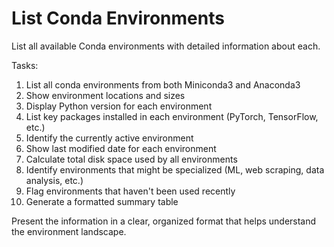 # List Conda Environments

List all available Conda environments with detailed information about each.

Tasks:
1. List all conda environments from both Miniconda3 and Anaconda3
2. Show environment locations and sizes
3. Display Python version for each environment
4. List key packages installed in each environment (PyTorch, TensorFlow, etc.)
5. Identify the currently active environment
6. Show last modified date for each environment
7. Calculate total disk space used by all environments
8. Identify environments that might be specialized (ML, web scraping, data analysis, etc.)
9. Flag environments that haven't been used recently
10. Generate a formatted summary table

Present the information in a clear, organized format that helps understand the environment landscape.
